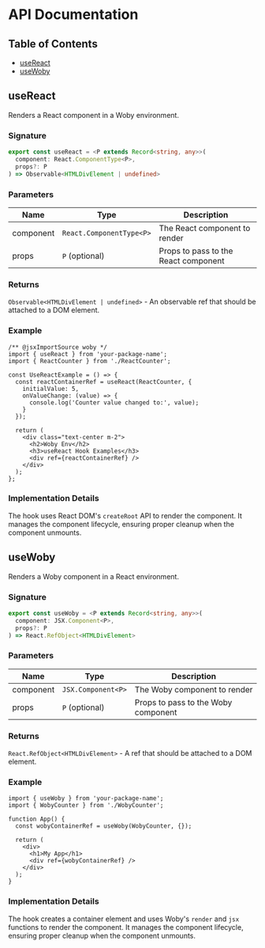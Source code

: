 # API Documentation

## Table of Contents
- [useReact](#usereact)
- [useWoby](#usewoby)

## useReact

Renders a React component in a Woby environment.

### Signature
```typescript
export const useReact = <P extends Record<string, any>>(
  component: React.ComponentType<P>,
  props?: P
) => Observable<HTMLDivElement | undefined>
```

### Parameters
| Name | Type | Description |
|------|------|-------------|
| component | `React.ComponentType<P>` | The React component to render |
| props | `P` (optional) | Props to pass to the React component |

### Returns
`Observable<HTMLDivElement | undefined>` - An observable ref that should be attached to a DOM element.

### Example
```tsx
/** @jsxImportSource woby */
import { useReact } from 'your-package-name';
import { ReactCounter } from './ReactCounter';

const UseReactExample = () => {
  const reactContainerRef = useReact(ReactCounter, {
    initialValue: 5,
    onValueChange: (value) => {
      console.log('Counter value changed to:', value);
    }
  });

  return (
    <div class="text-center m-2">
      <h2>Woby Env</h2>
      <h3>useReact Hook Examples</h3>
      <div ref={reactContainerRef} />
    </div>
  );
};
```

### Implementation Details
The hook uses React DOM's `createRoot` API to render the component. It manages the component lifecycle, ensuring proper cleanup when the component unmounts.

## useWoby

Renders a Woby component in a React environment.

### Signature
```typescript
export const useWoby = <P extends Record<string, any>>(
  component: JSX.Component<P>,
  props?: P
) => React.RefObject<HTMLDivElement>
```

### Parameters
| Name | Type | Description |
|------|------|-------------|
| component | `JSX.Component<P>` | The Woby component to render |
| props | `P` (optional) | Props to pass to the Woby component |

### Returns
`React.RefObject<HTMLDivElement>` - A ref that should be attached to a DOM element.

### Example
```tsx
import { useWoby } from 'your-package-name';
import { WobyCounter } from './WobyCounter';

function App() {
  const wobyContainerRef = useWoby(WobyCounter, {});

  return (
    <div>
      <h1>My App</h1>
      <div ref={wobyContainerRef} />
    </div>
  );
}
```

### Implementation Details
The hook creates a container element and uses Woby's `render` and `jsx` functions to render the component. It manages the component lifecycle, ensuring proper cleanup when the component unmounts.